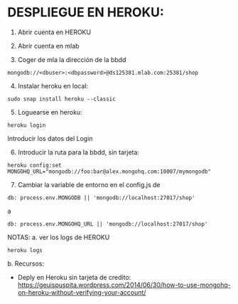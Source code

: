# DESPLIEGUE EN HEROKU:

1. Abrir cuenta en HEROKU

2. Abrir cuenta en mlab

3. Coger de mla la dirección de la bbdd

```
mongodb://<dbuser>:<dbpassword>@ds125381.mlab.com:25381/shop

 ```

4. Instalar heroku en local:

```
sudo snap install heroku --classic
```

5. Loguearse en heroku:

```
heroku login
```

Introducir los datos del Login

6. Introducir la ruta para la bbdd, sin tarjeta:

```
heroku config:set MONGOHQ_URL="mongodb://foo:bar@alex.mongohq.com:10007/mymongodb"
```

7. Cambiar la variable de entorno en el config.js de   

```
db: process.env.MONGODB || 'mongodb://localhost:27017/shop'
```

a

```  
db: process.env.MONGOHQ_URL || 'mongodb://localhost:27017/shop'
```

NOTAS:
a.  ver los logs de HEROKU
```
heroku logs
```

b. Recursos:

- Deply en Heroku sin tarjeta de credito: https://geuispuspita.wordpress.com/2014/06/30/how-to-use-mongohq-on-heroku-without-verifying-your-account/
